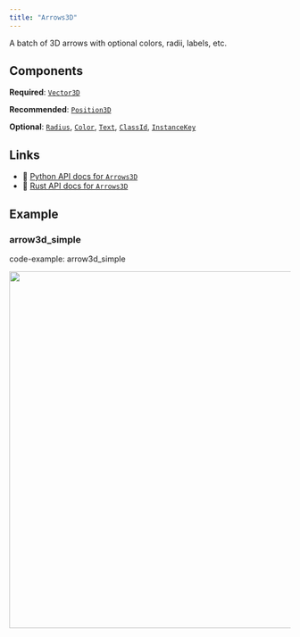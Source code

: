```yaml
---
title: "Arrows3D"
---
```


A batch of 3D arrows with optional colors, radii, labels, etc.

## Components

**Required**: [`Vector3D`](../components/vector3d.md)

**Recommended**: [`Position3D`](../components/position3d.md)

**Optional**: [`Radius`](../components/radius.md), [`Color`](../components/color.md), [`Text`](../components/text.md), [`ClassId`](../components/class_id.md), [`InstanceKey`](../components/instance_key.md)

## Links
 * 🐍 [Python API docs for `Arrows3D`](https://ref.rerun.io/docs/python/HEAD/package/rerun/archetypes/arrows3d/)
 * 🦀 [Rust API docs for `Arrows3D`](https://docs.rs/rerun/0.9.0-alpha.6/rerun/archetypes/struct.Arrows3D.html)

## Example

### arrow3d_simple

code-example: arrow3d_simple

<center>
<picture>
  <source media="(max-width: 480px)" srcset="https://static.rerun.io/arrow3d_simple/c8a8b1cbca40acdf02fb5bf264658ad66e07ca40/480w.png">
  <source media="(max-width: 768px)" srcset="https://static.rerun.io/arrow3d_simple/c8a8b1cbca40acdf02fb5bf264658ad66e07ca40/768w.png">
  <source media="(max-width: 1024px)" srcset="https://static.rerun.io/arrow3d_simple/c8a8b1cbca40acdf02fb5bf264658ad66e07ca40/1024w.png">
  <source media="(max-width: 1200px)" srcset="https://static.rerun.io/arrow3d_simple/c8a8b1cbca40acdf02fb5bf264658ad66e07ca40/1200w.png">
  <img src="https://static.rerun.io/arrow3d_simple/c8a8b1cbca40acdf02fb5bf264658ad66e07ca40/full.png" width="640">
</picture>
</center>

